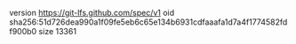 version https://git-lfs.github.com/spec/v1
oid sha256:51d726dea990a1f09fe5eb6c65e134b6931cdfaaafa1d7a4f1774582fdf900b0
size 13361
